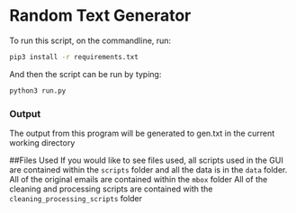 # Random Text Generator
To run this script, on the commandline, run:
```bash
pip3 install -r requirements.txt
```
And then the script can be run by typing:
```bash
python3 run.py
```

### Output
The output from this program will be generated to gen.txt in the current working
directory

##Files Used
If you would like to see files used, all scripts used in the GUI are contained
within the `scripts` folder and all the data is in the `data` folder.
All of the original emails are contained within the `mbox` folder
All of the cleaning and processing scripts are contained with the
`cleaning_processing_scripts` folder
